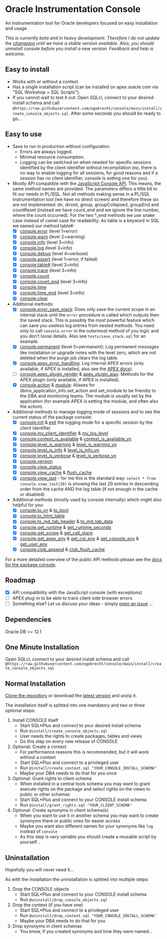 # Oracle Instrumentation Console

An instrumentation tool for Oracle developers focused on easy installation and
usage.

*This is currently beta and in heavy development. Therefore I do not update the
[changelog](docs/changelog.md) until we have a stable version available. Also,
you should uninstall console before you install a new version. Feedback and help
is welcome.*

## Easy to install

- Works with or without a context.
- Has a single installation script (can be installed on apex.oracle.com via "SQL
  Workshop > SQL Scripts").
- If you cannot wait to test it out: Open SQLcl, connect to your desired install
    schema and call
    `@https://raw.githubusercontent.com/ogobrecht/console/main/install/create_console_objects.sql`.
    After some seconds you should be ready to go...

## Easy to use

- Save to run in production without configuration
  - Errors are always logged.
  - Minimal resource consumption.
  - Logging can be switched on when needed for specific sessions identified by
    the client identifier without recompilation (no, there is no way to enable
    logging for all sessions, for good reasons and if a session has no client
    identifier, console is setting one for you).
- Mostly API compatible with the [JavaScript Console
  API](https://developers.google.com/web/tools/chrome-devtools/console/api).
  This means, the same method names are provided. The parameters differs a
  little bit to fit our needs in PL/SQL. Not all methods making sense in a
  PL/SQL instrumentation tool (we have no direct screen) and therefore these six
  are not implemented: dir, dirxml, group, groupCollapsed, groupEnd and
  countReset (instead we have count_end and we ignore the line number, where the
  count occurred). For the two \*_end methods we use snake case instead of camel
  case for readability. As table is a keyword in SQL we named our method table#:
  - [X] [console.error](docs/console.md#error) (level 1=error)
  - [X] [console.warn](docs/console.md#warn) (level 2=warning)
  - [X] [console.info](docs/console.md#info) (level 3=info)
  - [X] [console.log](docs/console.md#log) (level 3=info)
  - [X] [console.debug](docs/console.md#debug) (level 4=verbose)
  - [X] [console.assert](docs/console.md#assert) (level 1=error, if failed)
  - [X] [console.table#](docs/console.md#table) (level 3=info)
  - [X] [console.trace](docs/console.md#trace) (level 3=info)
  - [x] [console.count](docs/console.md#count)
  - [x] [console.count_end](docs/console.md#count_end) (level 3=info)
  - [X] [console.time](docs/console.md#time)
  - [X] [console.time_end](docs/console.md#time_end) (level 3=info)
  - [X] [console.clear](docs/console.md#clear)
- Additional methods:
  - [X] [console.error_save_stack](docs/console.md#error_save_stack): Does only
    save the current scope in an internal stack until the `error` procedure is
    called which outputs then the saved stack. This is possibly the most
    powerful feature which can save you useless log entries from nested methods.
    You need only to call `console.error` in the outermost method of you logic
    and you don't loose details. Also see `tests/save_stack.sql` for an example.
  - [X] [console.permanent](docs/console.md#permanent) (level 0=permanent): Log
    permanent messages like installation or upgrade notes with the level zero,
    which are not deleted when the purge job clears the log table.
  - [X] [console.apex_error_handling](docs/console.md#apex_error_handling): Log
    internal APEX errors (only available, if APEX is installed, also see the
    [APEX
    docs](https://docs.oracle.com/en/database/oracle/application-express/20.2/aeapi/Example-of-an-Error-Handling-Function.html#GUID-2CD75881-1A59-4787-B04B-9AAEC14E1A82)).
  - [ ] [console.apex_plugin_render](docs/console.md#apex_plugin_render) &
    [apex_plugin_ajax](docs/console.md#apex_plugin_ajax): Methods for the APEX
    plugin (only available, if APEX is installed).
  - [X] [console.action](docs/console.md#action) &
    [module](docs/console.md#module): Aliases for
    dbms_application_info.set_action and set_module to be friendly to the DBA
    and monitoring teams. The module is usually set by the application (for
    example APEX is setting the module, and often also the action).
- Additional methods to manage logging mode of sessions and to see the current
  status of the package console:
  - [X] [console.init](docs/console.md#init) & [exit](docs/console.md#exit) the
    logging mode for a specific session by the client identifier
  - [X] [console.my_client_identifier](docs/console.md#my_client_identifier) &
    [my_log_level](docs/console.md#my_log_level)
  - [X] [console.context_is_available](docs/console.md#context_is_available) &
    [context_is_available_yn](docs/console.md#context_is_available_yn)
  - [X] [console.level_is_warning](docs/console.md#level_is_warning) &
    [level_is_warning_yn](docs/console.md#level_is_warning_yn)
  - [X] [console.level_is_info](docs/console.md#level_is_info) &
    [level_is_info_yn](docs/console.md#level_is_info_yn)
  - [X] [console.level_is_verbose](docs/console.md#level_is_verbose) &
    [level_is_verbose_yn](docs/console.md#level_is_verbose_yn)
  - [X] [console.version](docs/console.md#version)
  - [X] [console.view_status](docs/console.md#view_status)
  - [X] [console.view_cache](docs/console.md#view_cache) &
    [flush_cache](docs/console.md#flush_cache)
  - [X] [console.view_last](docs/console.md#view_last) - for me this is the
    standard way: `select * from console.view_last(20)` is showing the last 20
    entries in descending order from the cache AND the log table (if not enough
    in the cache or disabled)
- Additional methods (mostly used by console internally) which might also
  helpful for you:
  - [X] [console.to_yn](docs/console.md#to_yn) &
    [to_bool](docs/console.md#to_bool)
  - [X] [console.to_html_table](docs/console.md#to_html_table)
  - [X] [console.to_md_tab_header](docs/console.md#to_md_tab_header) &
    [to_md_tab_data](docs/console.md#to_md_tab_data)
  - [X] [console.get_runtime](docs/console.md#get_runtime) &
    [get_runtime_seconds](docs/console.md#get_runtime_seconds)
  - [X] [console.get_scope](docs/console.md#get_scope) &
    [get_call_stack](docs/console.md#get_call_stack)
  - [X] [console.get_apex_env](docs/console.md#get_apex_env) &
    [get_cgi_env](docs/console.md#get_cgi_env) &
    [get_console_env](docs/console.md#get_console_env) &
    [get_user_env](docs/console.md#get_user_env)
  - [X] [console.clob_append](docs/console.md#clob_append) &
    [clob_flush_cache](docs/console.md#clob_flush_cache)

For a more detailed overview of the public API methods please see the [docs for
the package console](docs/console.md).

## Roadmap

- [X] API compatibility with the JavaScript console (with exceptions)
- [ ] APEX plug-in to be able to track client side browser errors
- [ ] Something else? Let us discuss your ideas - simply [open an
  issue](https://github.com/ogobrecht/console/issues/new) ...

## Dependencies

Oracle DB >= 12.1

## One Minute Installation

Open SQLcl, connect to your desired install schema and call
`@https://raw.githubusercontent.com/ogobrecht/console/main/install/create_console_objects.sql`

## Normal Installation

[Clone the repository](https://github.com/ogobrecht/console) or download the
[latest
version](https://github.com/ogobrecht/oracle-instrumentation-console/releases/latest)
and unzip it.

The installation itself is splitted into one mandatory and two or three optional
steps:

1. Install CONSOLE itself
    - Start SQL*Plus and connect to your desired install schema
    - Run `@install/create_console_objects.sql`
    - User needs the rights to create packages, tables and views
    - Do this step on every new release of CONSOLE
2. Optional: Create a context
    - For performance reasons this is recommended, but it will work without a
      context
    - Start SQL*Plus and connect to a privileged user
    - Run `@install/create_context.sql "YOUR_CONSOLE_INSTALL_SCHEMA"`
    - Maybe your DBA needs to do that for you once
3. Optional: Grant rights to client schema
    - When installed in a central tools schema you may want to grant execute
      rights on the package and select rights on the views to public or other
      schemas
    - Start SQL*Plus and connect to your CONSOLE install schema
    - Run `@install/grant_rights.sql "YOUR_CLIENT_SCHEMA"`
4. Optional: Create synonyms in client schema(s)
    - When you want to use it in another schema you may want to create synonyms
      there or public ones for easier access
    - Maybe you want also different names for your synonyms like `log` instead
      of `console`
    - As this step is very variable you should create a reusable script by
      yourself...

## Uninstallation

Hopefully you will never need it...

As with the installation the uninstallation is splitted into multiple steps:

1. Drop the CONSOLE objects
    - Start SQL*Plus and connect to your CONSOLE install schema
    - Run `@uninstall/drop_console_objects.sql`
2. Drop the context (if you have one)
    - Start SQL*Plus and connect to a privileged user
    - Run `@uninstall/drop_context.sql "YOUR_CONSOLE_INSTALL_SCHEMA"`
    - Maybe your DBA needs to do that for you
3. Drop synonyms in client schemas
    - You know, if you created synonyms and how they were named...
